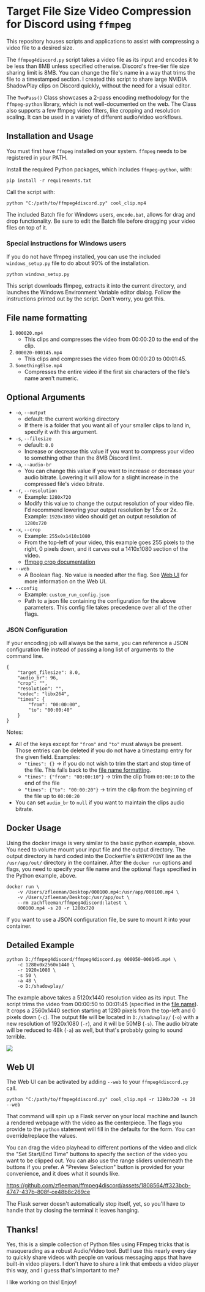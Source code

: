 # Target File Size Video Compression for Discord using `ffmpeg`
This repository houses scripts and applications to assist with compressing a video file to a desired size. 

The `ffmpeg4discord.py` script takes a video file as its input and encodes it to be less than 8MB unless specified otherwise. Discord's free-tier file size sharing limit is 8MB. You can change the file's name in a way that trims the file to a timestamped section. I created this script to share large NVIDIA ShadowPlay clips on Discord quickly, without the need for a visual editor. 

The `TwoPass()` Class showcases a 2-pass encoding methodology for the `ffmpeg-python` library, which is not well-documented on the web. The Class also supports a few ffmpeg video filters, like cropping and resolution scaling. It can be used in a variety of different audio/video workflows.

## Installation and Usage
You must first have `ffmpeg` installed on your system. `ffmpeg` needs to be registered in your PATH.

Install the required Python packages, which includes `ffmpeg-python`, with:

```pip install -r requirements.txt```

Call the script with:

```python "C:/path/to/ffmpeg4discord.py" cool_clip.mp4```

The included Batch file for Windows users, `encode.bat`, allows for drag and drop functionality. Be sure to edit the Batch file before dragging your video files on top of it.

### Special instructions for Windows users

If you do not have ffmpeg installed, you can use the included `windows_setup.py` file to do about 90% of the installation.

```python windows_setup.py```

This script downloads ffmpeg, extracts it into the current directory, and launches the Windows Environment Variable editor dialog. Follow the instructions printed out by the script. Don't worry, you got this.

## File name formatting
1) `000020.mp4`
    - This clips and compresses the video from 00:00:20 to the end of the clip.
2) `000020-000145.mp4`
    - This clips and compresses the video from 00:00:20 to 00:01:45.
3) `SomethingElse.mp4`
    - Compresses the entire video if the first six characters of the file's name aren't numeric.

## Optional Arguments
- `-o`, `--output`
  - default: the current working directory
  - If there is a folder that you want all of your smaller clips to land in, specify it with this argument.
- `-s`, `--filesize`
  - default: `8.0`
  - Increase or decrease this value if you want to compress your video to something other than the 8MB Discord limit.
- `-a`, `--audio-br`
  - You can change this value if you want to increase or decrease your audio bitrate. Lowering it will allow for a slight increase in the compressed file's video bitrate.
- `-r`, `--resolution`
  - Example: `1280x720`
  - Modify this value to change the output resolution of your video file. I'd recommend lowering your output resolution by 1.5x or 2x. Example: `1920x1080` video should get an output resolution of `1280x720`
- `-x`, `--crop`
  - Example: `255x0x1410x1080`
  - From the top-left of your video, this example goes 255 pixels to the right, 0 pixels down, and it carves out a 1410x1080 section of the video.
  - [ffmpeg crop documentation](https://ffmpeg.org/ffmpeg-filters.html#Examples-61)
- `--web`
  - A Boolean flag. No value is needed after the flag. See [Web UI](#web-ui) for more information on the Web UI.
- `--config`
  - Example: `custom_run_config.json`
  - Path to a json file containing the configuration for the above parameters. This config file takes precedence over all of the other flags.

### JSON Configuration
If your encoding job will always be the same, you can reference a JSON configuration file instead of passing a long list of arguments to the command line.

```
{
    "target_filesize": 8.0,
    "audio_br": 96,
    "crop": "",
    "resolution": "",
    "codec": "libx264",
    "times": {
        "from": "00:00:00",
        "to": "00:00:40"
    }
}
```

Notes:
- All of the keys except for `"from"` and `"to"` must always be present. Those entries can be deleted if you do not have a timestamp entry for the given field. Examples: 
  - `"times": {}` -> if you do not wish to trim the start and stop time of the file. This falls back to the [file name formatting](https://github.com/zfleeman/ffmpeg4discord#file-name-formatting).
  - `"times": {"from": "00:00:10"}` -> trim the clip from `00:00:10` to the end of the file
  - `"times": {"to": "00:00:20"}` -> trim the clip from the beginning of the file up to `00:00:20`
- You can set `audio_br` to `null` if you want to maintain the clips audio bitrate.

## Docker Usage

Using the docker image is very similar to the basic python example, above. You need to volume mount your input file and the output directory. The output directory is hard coded into the Dockerfile's `ENTRYPOINT` line as the `/usr/app/out/` directory in the container. After the `docker run` options and flags, you need to specify your file name and the optional flags specified in the Python example, above.

```
docker run \
    -v /Users/zfleeman/Desktop/000100.mp4:/usr/app/000100.mp4 \
    -v /Users/zfleeman/Desktop:/usr/app/out \
    --rm zachfleeman/ffmpeg4discord:latest \
    000100.mp4 -s 20 -r 1280x720
```

If you want to use a JSON configuration file, be sure to mount it into your container.

## Detailed Example

```
python D:/ffmpeg4discord/ffmpeg4discord.py 000050-000145.mp4 \
    -c 1280x0x2560x1440 \
    -r 1920x1080 \
    -s 50 \
    -a 48 \
    -o D:/shadowplay/
```

The example above takes a 5120x1440 resolution video as its input. The script trims the video from 00:00:50 to 00:01:45 (specified in the [file name](https://github.com/zfleeman/ffmpeg4discord#file-name-formatting)). It crops a 2560x1440 section starting at 1280 pixels from the top-left and 0 pixels down (`-c`). The output file will be located in `D:/shadowplay/` (`-o`) with a new resolution of 1920x1080 (`-r`), and it will be 50MB (`-s`). The audio bitrate will be reduced to 48k (`-a`) as well, but that's probably going to sound terrible.

![](https://i.imgur.com/WJXA723.png)

## Web UI

The Web UI can be activated by adding `--web` to your `ffmpeg4discord.py` call.

```
python "C:/path/to/ffmpeg4discord.py" cool_clip.mp4 -r 1280x720 -s 20 --web
```

That command will spin up a Flask server on your local machine and launch a rendered webpage with the video as the centerpiece. The flags you provide to the `python` statement will fill in the defaults for the form. You can override/replace the values.

You can drag the video playhead to different portions of the video and click the "Set Start/End Time" buttons to specify the section of the video you want to be clipped out. You can also use the range sliders underneath the buttons if you prefer. A "Preview Selection" button is provided for your convenience, and it does what it sounds like.

https://github.com/zfleeman/ffmpeg4discord/assets/1808564/ff323bcb-4747-437b-808f-ce48b8c269ce

The Flask server doesn't automatically stop itself, yet, so you'll have to handle that by closing the terminal it leaves hanging.

## Thanks!

Yes, this is a simple collection of Python files using FFmpeg tricks that is masquerading as a robust Audio/Video tool. But! I use this nearly every day to quickly share videos with people on various messaging apps that have built-in video players. I don't have to share a link that embeds a video player this way, and I guess that's important to me?

I like working on this! Enjoy!
